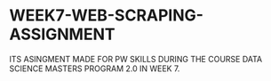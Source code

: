 # WEEK7-WEB-SCRAPING-ASSIGNMENT
ITS ASINGMENT MADE  FOR PW SKILLS DURING THE COURSE DATA SCIENCE MASTERS PROGRAM 2.0 IN WEEK 7.
